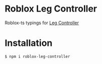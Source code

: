 # Roblox Leg Controller

Roblox-ts typings for [Leg Controller](https://devforum.roblox.com/t/leg-controller-ik-included-a-quality-solution-to-leg-movement/2617356)

# Installation

```
$ npm i roblox-leg-controller
```
